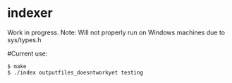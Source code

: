 # indexer

Work in progress.
Note:  Will not properly run on Windows machines due to sys/types.h

#Current use:

```
$ make 
$ ./index outputfiles_doesntworkyet testing 
```
